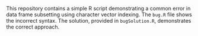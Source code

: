 This repository contains a simple R script demonstrating a common error in data frame subsetting using character vector indexing.  The `bug.R` file shows the incorrect syntax.  The solution, provided in `bugSolution.R`, demonstrates the correct approach.